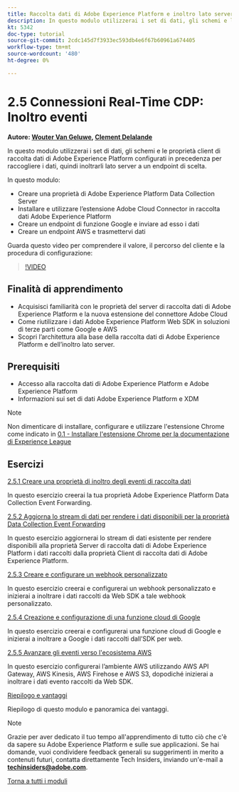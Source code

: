 ```yaml
---
title: Raccolta dati di Adobe Experience Platform e inoltro lato server in tempo reale
description: In questo modulo utilizzerai i set di dati, gli schemi e le proprietà del server di raccolta dati di Adobe Experience Platform configurati in precedenza per raccogliere i dati, quindi inoltrarli lato server a un endpoint scelto.
kt: 5342
doc-type: tutorial
source-git-commit: 2cdc145d7f3933ec593db4e6f67b60961a674405
workflow-type: tm+mt
source-wordcount: '480'
ht-degree: 0%

---
```


# 2.5 Connessioni Real-Time CDP: Inoltro eventi

**Autore: [Wouter Van Geluwe](https://www.linkedin.com/in/woutervangeluwe/), [Clement Delalande](https://www.linkedin.com/in/clement-delalande/)**

In questo modulo utilizzerai i set di dati, gli schemi e le proprietà client di raccolta dati di Adobe Experience Platform configurati in precedenza per raccogliere i dati, quindi inoltrarli lato server a un endpoint di scelta.

In questo modulo:

- Creare una proprietà di Adobe Experience Platform Data Collection Server
- Installare e utilizzare l’estensione Adobe Cloud Connector in raccolta dati Adobe Experience Platform
- Creare un endpoint di funzione Google e inviare ad esso i dati
- Creare un endpoint AWS e trasmettervi dati

Guarda questo video per comprendere il valore, il percorso del cliente e la procedura di configurazione:

>[!VIDEO](https://video.tv.adobe.com/v/331987?quality=12&learn=on)

## Finalità di apprendimento

- Acquisisci familiarità con le proprietà del server di raccolta dati di Adobe Experience Platform e la nuova estensione del connettore Adobe Cloud
- Come riutilizzare i dati Adobe Experience Platform Web SDK in soluzioni di terze parti come Google e AWS
- Scopri l’architettura alla base della raccolta dati di Adobe Experience Platform e dell’inoltro lato server.

## Prerequisiti

- Accesso alla raccolta dati di Adobe Experience Platform e Adobe Experience Platform
- Informazioni sui set di dati Adobe Experience Platform e XDM

>[!NOTE]
>
>Non dimenticare di installare, configurare e utilizzare l&#39;estensione Chrome come indicato in [0.1 - Installare l&#39;estensione Chrome per la documentazione di Experience League](../../gettingstarted/gettingstarted/ex1.md)

## Esercizi

[2.5.1 Creare una proprietà di inoltro degli eventi di raccolta dati](./ex1.md)

In questo esercizio creerai la tua proprietà Adobe Experience Platform Data Collection Event Forwarding.

[2.5.2 Aggiorna lo stream di dati per rendere i dati disponibili per la proprietà Data Collection Event Forwarding](./ex2.md)

In questo esercizio aggiornerai lo stream di dati esistente per rendere disponibili alla proprietà Server di raccolta dati di Adobe Experience Platform i dati raccolti dalla proprietà Client di raccolta dati di Adobe Experience Platform.

[2.5.3 Creare e configurare un webhook personalizzato](./ex3.md)

In questo esercizio creerai e configurerai un webhook personalizzato e inizierai a inoltrare i dati raccolti da Web SDK a tale webhook personalizzato.

[2.5.4 Creazione e configurazione di una funzione cloud di Google](./ex4.md)

In questo esercizio creerai e configurerai una funzione cloud di Google e inizierai a inoltrare a Google i dati raccolti dall’SDK per web.

[2.5.5 Avanzare gli eventi verso l&#39;ecosistema AWS](./ex5.md)

In questo esercizio configurerai l’ambiente AWS utilizzando AWS API Gateway, AWS Kinesis, AWS Firehose e AWS S3, dopodiché inizierai a inoltrare i dati evento raccolti da Web SDK.

[Riepilogo e vantaggi](./summary.md)

Riepilogo di questo modulo e panoramica dei vantaggi.

>[!NOTE]
>
>Grazie per aver dedicato il tuo tempo all&#39;apprendimento di tutto ciò che c&#39;è da sapere su Adobe Experience Platform e sulle sue applicazioni. Se hai domande, vuoi condividere feedback generali su suggerimenti in merito a contenuti futuri, contatta direttamente Tech Insiders, inviando un&#39;e-mail a **techinsiders@adobe.com**.

[Torna a tutti i moduli](../../../overview.md)
